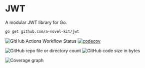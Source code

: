 # JWT

A modular JWT library for Go.

```bash
go get github.com/a-novel-kit/jwt
```

![GitHub Actions Workflow Status](https://img.shields.io/github/actions/workflow/status/a-novel-kit/jwt/main.yaml)
[![codecov](https://codecov.io/gh/a-novel-kit/jwt/graph/badge.svg?token=OoJuHDI2lf)](https://codecov.io/gh/a-novel-kit/jwt)

![GitHub repo file or directory count](https://img.shields.io/github/directory-file-count/a-novel-kit/jwt)
![GitHub code size in bytes](https://img.shields.io/github/languages/code-size/a-novel-kit/jwt)

![Coverage graph](https://codecov.io/gh/a-novel-kit/jwt/graphs/sunburst.svg?token=OoJuHDI2lf)

